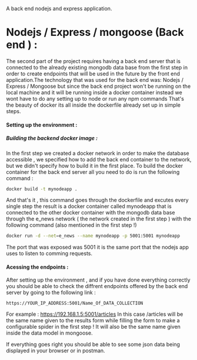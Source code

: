 
A back end nodejs and express application.

# Nodejs / Express / mongoose (Back end ) :
The second part of the project requires having a back end server that is connected to the already existing mongodb data base from the first step in order to create endpoints that will be used in the future by the front end application.The technology that was used for the back end was: Nodejs / Express / Mongoose but since the back end project won't be running on the local machine and it will be running inside a docker container instead we wont have to do any setting up to node or run any npm commands That's the beauty of docker its all inside the dockerfile already set up in simple steps.

#### Setting up the environment :
##### Building the backend docker image : 
In the first step we created a docker network in order to make the database accessible , we specified how to add the back end container to the network, but we didn't specify how to build it in the first place. 
To build the docker container for the back end server all you need to do is run the following command :
```bash
docker build -t mynodeapp . 
```
And that's it , this command goes through the dockerfile and excutes every single step the result is a docker container called mynodeapp that is connected to the other docker container with the mongodb data base through the e_news network ( the network created in the first step ) with the following command (also mentioned in the first step !)
```bash 
docker run -d --net=e_news --name mynodeapp -p 5001:5001 mynodeapp 
```
The port that was exposed was 5001 it is the same port that the nodejs app uses to listen to comming requests.
#### Acessing the endpoints  : 
After setting up the environment , and if you have done everything correctly you should be able to check the diffrent endpoints offered by the back end server by going to the following link : 

    https://YOUR_IP_ADDRESS:5001/Name_Of_DATA_COLLECTION
For example : 
    https://192.168.1.5:5001/articles
In this case /articles will be the same name given to the results form while filling the form to make a configurable spider in the first step ! 
It will also be the same name given inside the data model in mongoose.

If everything goes right you should be able to see some json data being displayed in your browser or in postman.
